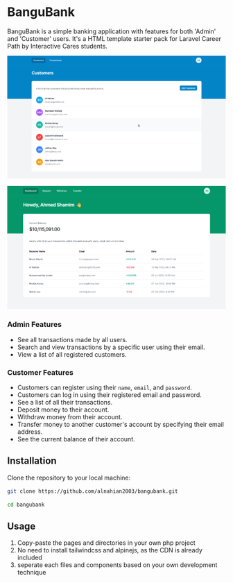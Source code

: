 # BanguBank

BanguBank is a simple banking application with features for both 'Admin' and 'Customer' users. It's a HTML template starter pack for Laravel Career Path by Interactive Cares students.

![Admin View](screenshots/admin_preview.png)

![Customer View](screenshots/customers_preview.png)

### Admin Features

- See all transactions made by all users.
- Search and view transactions by a specific user using their email.
- View a list of all registered customers.

### Customer Features

- Customers can register using their `name`, `email`, and `password`.
- Customers can log in using their registered email and password.
- See a list of all their transactions.
- Deposit money to their account.
- Withdraw money from their account.
- Transfer money to another customer's account by specifying their email address.
- See the current balance of their account.

## Installation

Clone the repository to your local machine:

```bash
git clone https://github.com/alnahian2003/bangubank.git
```

```bash
cd bangubank
```

## Usage

1. Copy-paste the pages and directories in your own php project
2. No need to install tailwindcss and alpinejs, as the CDN is already included
3. seperate each files and components based on your own development technique
